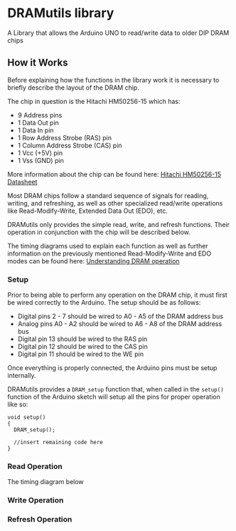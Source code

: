 # DRAMutils library

A Library that allows the Arduino UNO to read/write data to older DIP DRAM
chips

## How it Works

Before explaining how the functions in the library work it is necessary to
briefly describe the layout of the DRAM chip.

The chip in question is the Hitachi HM50256-15 which has:
* 9 Address pins
* 1 Data Out pin
* 1 Data In pin
* 1 Row Address Strobe (RAS) pin
* 1 Column Address Strobe (CAS) pin
* 1 Vcc (+5V) pin
* 1 Vss (GND) pin

More information about the chip can be found here:
[Hitachi HM50256-15 Datasheet](http://www.minuszerodegrees.net/memory/41256/datasheet_HM50256.pdf)


Most DRAM chips follow a standard sequence of signals for reading, writing,
and refreshing, as well as other specialized read/write operations like
Read-Modify-Write, Extended Data Out (EDO), etc.

DRAMutils only provides the simple read, write, and refresh functions. Their
operation in conjunction with the chip will be described below.

The timing diagrams used to explain each function as well as further information
on the previously mentioned Read-Modify-Write and EDO modes can be found here:
[Understanding DRAM operation](https://www.ece.cmu.edu/~ece548/localcpy/dramop.pdf)

### Setup

Prior to being able to perform any operation on the DRAM chip, it must first
be wired correctly to the Arduino. The setup should be as follows:

* Digital pins 2 - 7 should be wired to A0 - A5 of the DRAM address bus
* Analog pins A0 - A2 should be wired to A6 - A8 of the DRAM address bus
* Digital pin 13 should be wired to the RAS pin
* Digital pin 12 should be wired to the CAS pin
* Digital pin 11 should be wired to the WE pin

Once everything is properly connected, the Arduino pins must be setup internally.

DRAMutils provides a `DRAM_setup` function that, when called in the `setup()`
function of the Arduino sketch will setup all the pins for proper operation
like so:

```Arduino
void setup()
{
  DRAM_setup();

  //insert remaining code here
}

```

### Read Operation

The timing diagram below

### Write Operation

### Refresh Operation
